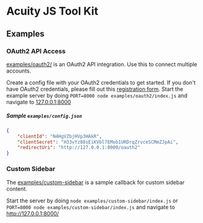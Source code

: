 # Acuity JS Tool Kit

## Examples

### OAuth2 API Access

[examples/oauth2/](examples/oauth2) is an OAuth2 API integration.  Use this to connect multiple accounts.

Create a config file with your OAuth2 credentials to get started.  If you don't have OAuth2 credentials, please fill out this <a href="https://acuityscheduling.com/oauth2/register" target="_blank">registration form</a>.
Start the example server by doing `PORT=8000 node examples/oauth2/index.js` and navigate to <a href="http://127.0.0.1:8000/" target="_blank">127.0.0.1:8000</a>

##### Sample `examples/config.json`
```json
{
	"clientId": "N4HgVZbjHVp3HAkR",
	"clientSecret": "H33vYz88sEiKVbl7EMob1URDrqZrvceSCMmZJpAi",
	"redirectUri": "http://127.0.0.1:8000/oauth2"
}
```

### Custom Sidebar

The [examples/custom-sidebar](examples/custom-sidebar) is a sample callback for custom sidebar content.

Start the server by doing `node examples/custom-sidebar/index.js` or `PORT=8000 node examples/custom-sidebar/index.js` and navigate to http://127.0.0.1:8000/
